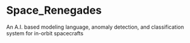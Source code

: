 # Space_Renegades
An A.I. based modeling language, anomaly detection, and classification system for in-orbit spacecrafts
